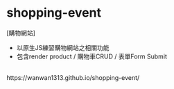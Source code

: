 # shopping-event
[購物網站]
- 以原生JS練習購物網站之相關功能
- 包含render product / 購物車CRUD / 表單Form Submit
<br />
https://wanwan1313.github.io/shopping-event/
